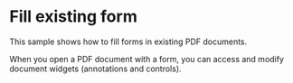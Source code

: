 # Fill existing form
This sample shows how to fill forms in existing PDF documents.

When you open a PDF document with a form, you can access and modify document widgets (annotations and controls).